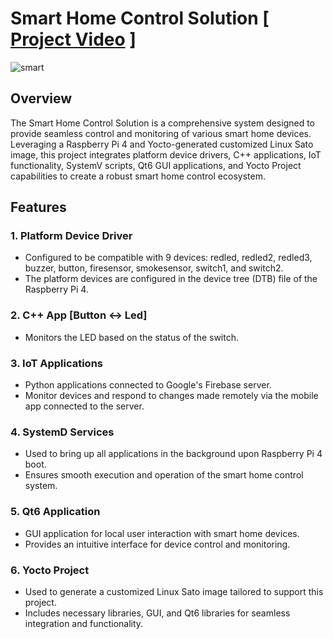 # Smart Home Control Solution [ [Project Video](https://drive.google.com/file/d/1U2LEz5x05SYzt_gTgjR3OJZYtO7zwhnk/view?usp=sharing) ]


![smart](https://github.com/mgtera200/Embedded-Linux-NTI/assets/127119775/4568e9ec-70be-4298-b4fe-b462f068a26e)


## Overview
The Smart Home Control Solution is a comprehensive system designed to provide seamless control and monitoring of various smart home devices. Leveraging a Raspberry Pi 4 and Yocto-generated customized Linux Sato image, this project integrates platform device drivers, C++ applications, IoT functionality, SystemV scripts, Qt6 GUI applications, and Yocto Project capabilities to create a robust smart home control ecosystem.

## Features

### 1. Platform Device Driver
- Configured to be compatible with 9 devices: redled, redled2, redled3, buzzer, button, firesensor, smokesensor, switch1, and switch2.
- The platform devices are configured in the device tree (DTB) file of the Raspberry Pi 4.

### 2. C++ App [Button <-> Led]
- Monitors the LED based on the status of the switch.

### 3. IoT Applications
- Python applications connected to Google's Firebase server.
- Monitor devices and respond to changes made remotely via the mobile app connected to the server.

### 4. SystemD Services
- Used to bring up all applications in the background upon Raspberry Pi 4 boot.
- Ensures smooth execution and operation of the smart home control system.

### 5. Qt6 Application
- GUI application for local user interaction with smart home devices.
- Provides an intuitive interface for device control and monitoring.

### 6. Yocto Project
- Used to generate a customized Linux Sato image tailored to support this project.
- Includes necessary libraries, GUI, and Qt6 libraries for seamless integration and functionality.
